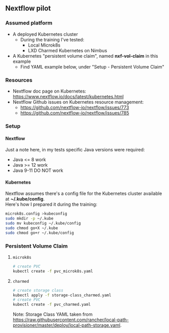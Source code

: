 ## Nextflow pilot

### Assumed platform

* A deployed Kubernetes cluster  
  * During the training I've tested:  
    * Local Microk8s  
    * LXD Charmed Kubernetes on Nimbus  
* A Kubernetes "persistent volume claim", named **nxf-vol-claim** in this example  
  * Find YAML example below, under "Setup - Persistent Volume Claim"  


### Resources

* Nextflow doc page on Kubernetes: https://www.nextflow.io/docs/latest/kubernetes.html  
* Nextflow Github issues on Kubernetes resource management:  
  * https://github.com/nextflow-io/nextflow/issues/773  
  * https://github.com/nextflow-io/nextflow/issues/785  


### Setup

#### Nextflow

Just a note here, in my tests specific Java versions were required:
* Java <= 8 work
* Java >= 12 work
* Java 9-11 DO NOT work

#### Kubernetes

Nextflow assumes there's a config file for the Kubernetes cluster available at **~/.kube/config**.  
Here's how I prepared it during the training:
```bash
microk8s.config >kubeconfig
sudo mkdir -p ~/.kube
sudo mv kubeconfig ~/.kube/config
sudo chmod go+X ~/.kube
sudo chmod go+r ~/.kube/config
```


### Persistent Volume Claim

1. `microk8s`
    ```bash
    # create PVC
    kubectl create -f pvc_microk8s.yaml
    ```

2. `charmed`
    ```bash
    # create storage class
    kubectl apply -f storage-class_charmed.yaml
    # create PVC
    kubectl create -f pvc_charmed.yaml
    ```
    Note: Storage Class YAML taken from https://raw.githubusercontent.com/rancher/local-path-provisioner/master/deploy/local-path-storage.yaml.


